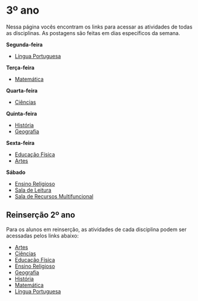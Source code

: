 # 3º ano
Nessa página vocês encontram os links para acessar as atividades de todas as disciplinas. As postagens são feitas em dias específicos da semana.

**Segunda-feira**

- [Língua Portuguesa]()

**Terça-feira**

- [Matemática]()

**Quarta-feira**

- [Ciências]()

**Quinta-feira**

- [História]()
- [Geografia]()

**Sexta-feira**

- [Educação Física](https://padlet.com/kallinemiranda/ef3anojosafamachado)
- [Artes]()

**Sábado**

- [Ensino Religioso]()
- [Sala de Leitura]()
- [Sala  de Recursos Multifuncional]()

## Reinserção 2º ano

Para os alunos em reinserção, as atividades de cada disciplina podem ser acessadas pelos links abaixo:

- [Artes]()
- [Ciências]()
- [Educação Física]()
- [Ensino Religioso]()
- [Geografia]()
- [História]()
- [Matemática]()
- [Língua Portuguesa]()

